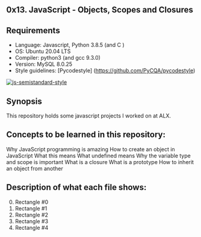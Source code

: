 ## 0x13. JavaScript - Objects, Scopes and Closures

## Requirements
* Language: Javascript, Python 3.8.5 (and C )
* OS: Ubuntu 20.04 LTS
* Compiler: python3  (and gcc 9.3.0)
* Version: MySQL  8.0.25
* Style guidelines: [Pycodestyle] (https://github.com/PyCQA/pycodestyle)

[![js-semistandard-style](https://raw.githubusercontent.com/standard/semistandard/master/badge.svg)](https://github.com/standard/semistandard)

## Synopsis
This repository holds some javascript projects I worked on at ALX.



## Concepts to be learned in this repository:
Why JavaScript programming is amazing
How to create an object in JavaScript
What this means
What undefined means
Why the variable type and scope is important
What is a closure
What is a prototype
How to inherit an object from another

## Description of what each file shows:
0. Rectangle #0
1. Rectangle #1
2. Rectangle #2
3. Rectangle #3
4. Rectangle #4

